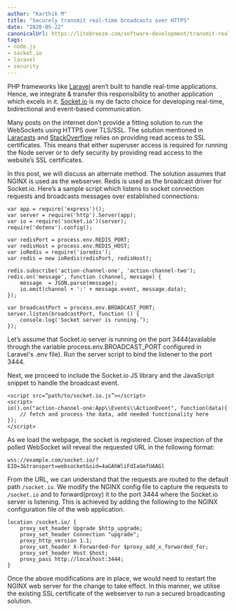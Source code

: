```yaml
---
author: "Karthik M"
title: "Securely transmit real-time broadcasts over HTTPS"
date: "2020-05-22"
canonicalUrl: https://litebreeze.com/software-development/transmit-real-time-broadcasts/
tags:
- node.js
- socket.io
- laravel
- security
---
```


PHP frameworks like [Laravel](https://laravel.com/) aren’t built to handle real-time applications.
Hence, we integrate & transfer this responsibility to another application which excels in it.
[Socket.io](https://socket.io/) is my de facto choice for developing real-time, bidirectional and event-based communication.

Many posts on the internet don’t provide a fitting solution to run the WebSockets using HTTPS over TLS/SSL.
The solution mentioned in [Laracasts](https://laracasts.com/index.php/discuss/channels/forge/setting-on-nodejs-socketio-on-laravel-forge)
and [StackOverflow](https://stackoverflow.com/a/31165649) relies on providing read access to SSL certificates.
This means that either superuser access is required for running the Node server or to defy security by providing
read access to the website’s SSL certificates.

In this post, we will discuss an alternate method. The solution assumes that NGINX is used as the webserver.
Redis is used as the broadcast driver for Socket.io. Here’s a sample script which listens to socket connection requests
and broadcasts messages over established connections:

```
var app = require('express')();
var server = require('http').Server(app);
var io = require('socket.io')(server);
require('dotenv').config();

var redisPort = process.env.REDIS_PORT;
var redisHost = process.env.REDIS_HOST;
var ioRedis = require('ioredis');
var redis = new ioRedis(redisPort, redisHost);

redis.subscribe('action-channel-one', 'action-channel-two');
redis.on('message', function (channel, message) {
    message  = JSON.parse(message);
    io.emit(channel + ':' + message.event, message.data);
});

var broadcastPort = process.env.BROADCAST_PORT;
server.listen(broadcastPort, function () {
    console.log('Socket server is running.’);
});
```

Let’s assume that Socket.io server is running on the port 3444(available through the variable process.env.BROADCAST_PORT
configured in Laravel's .env file). Run the server script to bind the listener to the port 3444.

Next, we proceed to include the Socket.io JS library and the JavaScript snippet to handle the broadcast event.

```
<script src=”path/to/socket.io.js”></script>
<script>
io().on("action-channel-one:App\\Events\\ActionEvent", function(data){
    // fetch and process the data, add needed functionality here
});
</script>
```

As we load the webpage, the socket is registered.
Closer inspection of the polled WebSocket will reveal the requested URL in the following format:

```
wss://example.com/socket.io/?EIO=3&transport=websocket&sid=4aGAhWliFdIaGmfUAAGl
```

From the URL, we can understand that the requests are routed to the default path `/socket.io`.
We modify the NGINX config file to capture the requests to `/socket.io` and to forward(proxy) it to the port 3444 where
the Socket.io server is listening. This is achieved by adding the following to the NGINX configuration file of the web
application.

```
location /socket.io/ {
    proxy_set_header Upgrade $http_upgrade;
    proxy_set_header Connection "upgrade";
    proxy_http_version 1.1;
    proxy_set_header X-Forwarded-For $proxy_add_x_forwarded_for;
    proxy_set_header Host $host;
    proxy_pass http://localhost:3444;
}
```

Once the above modifications are in place, we would need to restart the NGINX web server for the change to take effect.
In this manner, we utilise the existing SSL certificate of the webserver to run a secured broadcasting solution.
